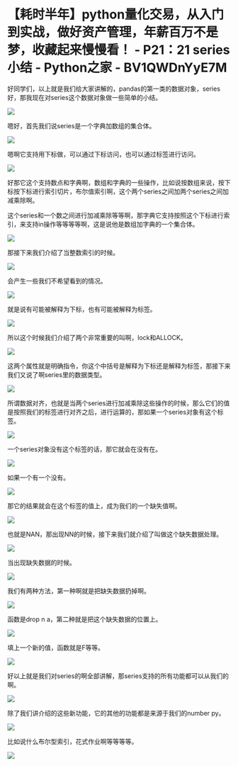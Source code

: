 # 【耗时半年】python量化交易，从入门到实战，做好资产管理，年薪百万不是梦，收藏起来慢慢看！ - P21：21 series小结 - Python之家 - BV1QWDnYyE7M

好同学们，以上就是我们给大家讲解的，pandas的第一类的数据对象，series好，那我现在对series这个数据对象做一些简单的小结。



![](img/2d469f7d443aa8723b6566935a0e4d85_1.png)

嗯好，首先我们说series是一个字典加数组的集合体。

![](img/2d469f7d443aa8723b6566935a0e4d85_3.png)

嗯啊它支持用下标做，可以通过下标访问，也可以通过标签进行访问。

![](img/2d469f7d443aa8723b6566935a0e4d85_5.png)

好那它这个支持数点和字典啊，数组和字典的一些操作，比如说按数组来说，按下标按下标进行索引切片，布尔值索引啊，这个两个series之间加两个series之间加减乘除啊。

这个series和一个数之间进行加减乘除等等啊，那字典它支持按照这个下标进行索引，来支持in操作等等等等啊，这是说他是数组加字典的一个集合体。



![](img/2d469f7d443aa8723b6566935a0e4d85_7.png)

那接下来我们介绍了当整数索引的时候。

![](img/2d469f7d443aa8723b6566935a0e4d85_9.png)

会产生一些我们不希望看到的情况。

![](img/2d469f7d443aa8723b6566935a0e4d85_11.png)

就是说有可能被解释为下标，也有可能被解释为标签。

![](img/2d469f7d443aa8723b6566935a0e4d85_13.png)

所以这个时候我们介绍了两个非常重要的叫啊，lock和ALLOCK。

![](img/2d469f7d443aa8723b6566935a0e4d85_15.png)

这两个属性就是明确指令，你这个中括号是解释为下标还是解释为标签，那接下来我们又说了啊series里的数据类型。



![](img/2d469f7d443aa8723b6566935a0e4d85_17.png)

所谓数据对齐，也就是当两个series进行加减乘除这些操作的时候，那么它们的值是按照我们的标签进行对齐之后，进行运算的，那如果一个series对象有这个标签。



![](img/2d469f7d443aa8723b6566935a0e4d85_19.png)

一个series对象没有这个标签的话，那它就会在没有在。

![](img/2d469f7d443aa8723b6566935a0e4d85_21.png)

如果一个有一个没有。

![](img/2d469f7d443aa8723b6566935a0e4d85_23.png)

那它的结果就会在这个标签的值上，成为我们的一个缺失值啊。

![](img/2d469f7d443aa8723b6566935a0e4d85_25.png)

也就是NAN，那出现NN的时候，接下来我们就介绍了叫做这个缺失数据处理。

![](img/2d469f7d443aa8723b6566935a0e4d85_27.png)

当出现缺失数据的时候。

![](img/2d469f7d443aa8723b6566935a0e4d85_29.png)

我们有两种方法，第一种啊就是把缺失数据扔掉啊。

![](img/2d469f7d443aa8723b6566935a0e4d85_31.png)

函数是drop n a，第二种就是把这个缺失数据的位置上。

![](img/2d469f7d443aa8723b6566935a0e4d85_33.png)

填上一个新的值，函数就是F等等。

![](img/2d469f7d443aa8723b6566935a0e4d85_35.png)

好以上就是我们对series的啊全部讲解，那series支持的所有功能都可以从我们的啊。

![](img/2d469f7d443aa8723b6566935a0e4d85_37.png)

除了我们讲介绍的这些新功能，它的其他的功能都是来源于我们的number py。

![](img/2d469f7d443aa8723b6566935a0e4d85_39.png)

比如说什么布尔型索引，花式作业啊等等等等。

![](img/2d469f7d443aa8723b6566935a0e4d85_41.png)